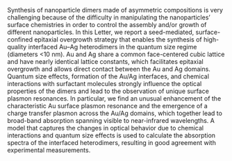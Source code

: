 Synthesis of nanoparticle dimers made of asymmetric compositions 
is very challenging because of the difficulty in manipulating the 
nanoparticles’ surface chemistries in order to control the assembly 
and/or growth of different nanoparticles. In this Letter, we report 
a seed-mediated, surface-confined epitaxial overgrowth strategy that 
enables the synthesis of high-quality interfaced Au–Ag heterodimers 
in the quantum size regime (diameters <10 nm). Au and Ag share a 
common face-centered cubic lattice and have nearly identical lattice 
constants, which facilitates epitaxial overgrowth and allows direct 
contact between the Au and Ag domains. Quantum size effects, formation 
of the Au/Ag interfaces, and chemical interactions with surfactant 
molecules strongly influence the optical properties of the dimers and 
lead to the observation of unique surface plasmon resonances. In particular, 
we find an unusual enhancement of the characteristic Au surface plasmon 
resonance and the emergence of a charge transfer plasmon across the Au/Ag 
domains, which together lead to broad-band absorption spanning visible to 
near-infrared wavelengths. A model that captures the changes in optical 
behavior due to chemical interactions and quantum size effects is used 
to calculate the absorption spectra of the interfaced heterodimers, 
resulting in good agreement with experimental measurements.
